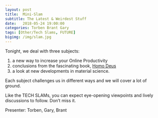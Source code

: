 ```yaml
---
layout: post
title:  Mini-Slam
subtitle: The Latest & Weirdest Stuff
date:   2018-05-24 19:00:00
categories: Torben Brant Gary 
tags: [Other/Tech Slams, FUTURE]
bigimg: /img/slam.jpg
---
```


Tonight, we deal with three subjects:

1. a new way to increase your Online Productivity
1. conclusions from the fascinating book, [Homo Deus](https://www.amazon.com/Homo-Deus-Brief-History-Tomorrow/dp/0062464310)
1. a look at new developments in material science. 

Each subject challenges us in different ways and we will cover a lot of ground. 

Like the TECH SLAMs, you can expect eye-opening viewpoints and lively discussions to follow. Don’t miss it.

Presenter: Torben, Gary, Brant

